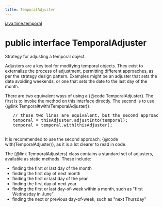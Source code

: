 ```yaml
---
title: TemporalAdjuster
---
```


[java.time.temporal](../packages/#java.time.temporal)

# public interface TemporalAdjuster


Strategy for adjusting a temporal object.
 <p>
 Adjusters are a key tool for modifying temporal objects.
 They exist to externalize the process of adjustment, permitting different
 approaches, as per the strategy design pattern.
 Examples might be an adjuster that sets the date avoiding weekends, or one that
 sets the date to the last day of the month.
 <p>
 There are two equivalent ways of using a {@code TemporalAdjuster}.
 The first is to invoke the method on this interface directly.
 The second is to use {@link Temporal#with(TemporalAdjuster)}:
 <pre>
   // these two lines are equivalent, but the second approach is recommended
   temporal = thisAdjuster.adjustInto(temporal);
   temporal = temporal.with(thisAdjuster);
 </pre>
 It is recommended to use the second approach, {@code with(TemporalAdjuster)},
 as it is a lot clearer to read in code.
 <p>
 The {@link TemporalAdjusters} class contains a standard set of adjusters,
 available as static methods.
 These include:
 <ul>
 <li>finding the first or last day of the month
 <li>finding the first day of next month
 <li>finding the first or last day of the year
 <li>finding the first day of next year
 <li>finding the first or last day-of-week within a month, such as "first Wednesday in June"
 <li>finding the next or previous day-of-week, such as "next Thursday"
 </ul>